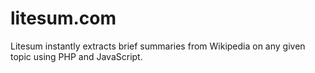 litesum.com
=======
Litesum instantly extracts brief summaries from Wikipedia on any given topic using PHP and JavaScript.